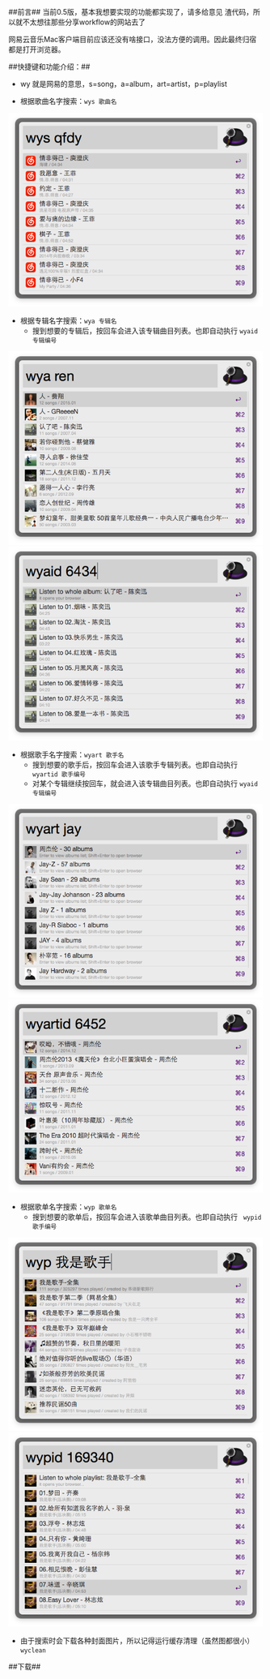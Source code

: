 ##前言##
当前0.5版，基本我想要实现的功能都实现了，请多给意见
渣代码，所以就不太想往那些分享workflow的网站去了

网易云音乐Mac客户端目前应该还没有啥接口，没法方便的调用。因此最终归宿都是打开浏览器。



##快捷键和功能介绍：##

- wy 就是网易的意思，s=song，a=album，art=artist，p=playlist

- 根据歌曲名字搜索：```wys 歌曲名```

![wys]

- 根据专辑名字搜索：```wya 专辑名```  
  - 搜到想要的专辑后，按回车会进入该专辑曲目列表。也即自动执行 ```wyaid 专辑编号```

![wya]![wyaid]

- 根据歌手名字搜索：```wyart 歌手名```
  - 搜到想要的歌手后，按回车会进入该歌手专辑列表。也即自动执行 ``` wyartid 歌手编号```
  - 对某个专辑继续按回车，就会进入该专辑曲目列表。也即自动执行 ```wyaid 专辑编号```

![wyart]![wyartid]

- 根据歌单名字搜索：```wyp 歌单名```
  - 搜到想要的歌单后，按回车会进入该歌单曲目列表。也即自动执行 ``` wypid 歌手编号```

![wyp]![wypid]

- 由于搜索时会下载各种封面图片，所以记得运行缓存清理（虽然图都很小）```wyclean```
  

[wys]: intro/wys.png
[wya]: intro/wya.png
[wyaid]: intro/wyaid.png
[wyart]: intro/wyart.png
[wyartid]: intro/wyartid.png
[wyp]: intro/wyp.png
[wypid]: intro/wypid.png


##下载##
